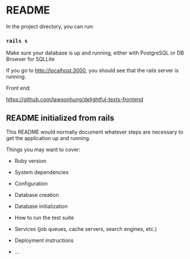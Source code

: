 # README

In the project directory, you can run:

### `rails s`

Make sure your database is up and running, either with PostgreSQL or DB Browser for SQLLite

If you go to [http://localhost:3000](http://localhost:3000), you should see that the rails server is running.

Front end:

https://github.com/lawsonhung/delightful-texts-frontend

## README initialized from rails

This README would normally document whatever steps are necessary to get the
application up and running.

Things you may want to cover:

* Ruby version

* System dependencies

* Configuration

* Database creation

* Database initialization

* How to run the test suite

* Services (job queues, cache servers, search engines, etc.)

* Deployment instructions

* ...
